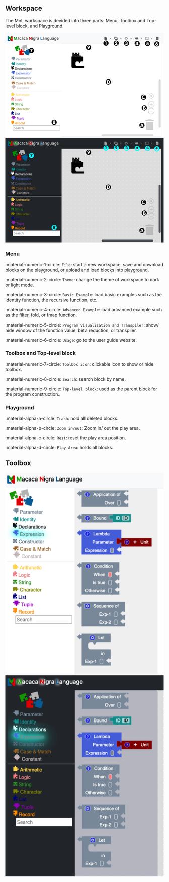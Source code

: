 
## Workspace

The MnL workspace is devided into three parts: Menu, Toolbox and Top-level block, and Playground.

![workspace](assets/images/workspace_light.png#only-light)
![workspace](assets/images/workspace_dark.png#only-dark)

### Menu

:material-numeric-1-circle: `File`: start a new workspace, save and download blocks on the playground, or upload and load blocks into playground.

:material-numeric-2-circle: `Theme`: change the theme of workspace to dark or light mode.

:material-numeric-3-circle: `Basic Example`: load basic examples such as the identity function, the recursive function, etc.

:material-numeric-4-circle: `Advanced Example`: load advanced example such as the filter, fold, or fmap function.

:material-numeric-5-circle: `Program Visualization and Transpiler`: show/ hide window of the function value, beta reduction, or transpiler.

:material-numeric-6-circle: `Usage`: go to the user guide website.

   

### Toolbox and Top-level block

:material-numeric-7-circle: `Toolbox icon`: clickable icon to show or hide toolbox.

:material-numeric-8-circle: `Search`: search block by name.

:material-numeric-9-circle: `Top-level block`: used as the parent block for the program construction.. 


### Playground

:material-alpha-a-circle: `Trash`: hold all deleted blocks.

:material-alpha-b-circle: `Zoom in/out`: Zoom in/ out the play area.

:material-alpha-c-circle: `Rest`: reset the play area position.

:material-alpha-d-circle: `Play Area`: holds all blocks.


## Toolbox
![workspace](assets/images/toolbox_light.png#only-light)
![workspace](assets/images/toolbox_dark.png#only-dark)


